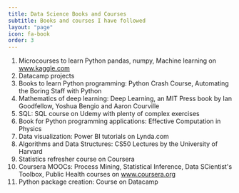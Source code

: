 ```yaml
---
title: Data Science Books and Courses
subtitle: Books and courses I have followed
layout: "page"
icon: fa-book
order: 3
---
```


1. Microcourses to learn Python pandas, numpy, Machine learning on www.kaggle.com
2. Datacamp projects
3. Books to learn Python programming: Python Crash Course, Automating the Boring Staff with Python 
4. Mathematics of deep learning: Deep Learning, an MIT Press book by Ian Goodfellow, Yoshua Bengio and Aaron Courville
5. SQL: SQL course on Udemy with plenty of complex exercises
6. Book for Python programming applications: Effective Computation in Physics
8. Data visualization: Power BI tutorials on Lynda.com
9. Algorithms and Data Structures: CS50 Lectures by the University of Harvard
10. Statistics refresher course on Coursera
11. Coursera MOOCs: Process Mining, Statistical Inference, Data SCientist's Toolbox, Public Health courses on www.coursera.org
12. Python package creation: Course on Datacamp
